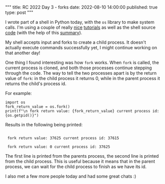 """
title: RC 2022 Day 3 - forks
date: 2022-08-10 14:00:00
published: true
type: post
"""

I wrote part of a shell in Python today, with the `os` library to make system calls.  I'm using a couple of really [nice](https://github.com/tokenrove/build-your-own-shell) [tutorials](https://github.com/kamalmarhubi/shell-workshop) as well as the shell source [code](https://github.com/bminor/bash) (with the help of this [summary](https://www.aosabook.org/en/bash.html)).

My shell accepts input and forks to create a child process.  It doesn't actually execute commands successfully yet, I might continue working on that another day!

One thing I found interesting was how `fork` works.  When `fork` is called, the current process is cloned, and both those processes continue stepping through the code.  The way to tell the two processes apart is by the return value of `fork`: in the child process it returns 0, while in the parent process it returns the child's process id.

For example:
```
import os
fork_return_value = os.fork()
print(f"\n fork return value: {fork_return_value} current process id: {os.getpid()}")
```

Results in the following being printed:
```

 fork return value: 37625 current process id: 37615

 fork return value: 0 current process id: 37625
```

The first line is printed from the parents process, the second line is printed from the child process.  This is useful because it means that in the parent process, we can wait for the child process to finish as we have its id.  

I also met a few more people today and had some great chats :)
